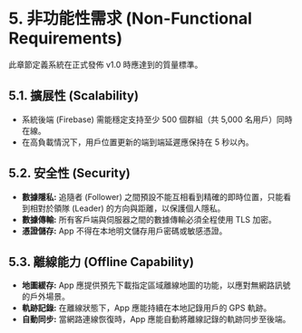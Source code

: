 # 5. 非功能性需求 (Non-Functional Requirements)

此章節定義系統在正式發佈 v1.0 時應達到的質量標準。

## 5.1. 擴展性 (Scalability)
* 系統後端 (Firebase) 需能穩定支持至少 500 個群組（共 5,000 名用戶）同時在線。
* 在高負載情況下，用戶位置更新的端到端延遲應保持在 5 秒以內。

## 5.2. 安全性 (Security)
* **數據隱私:** 追隨者 (Follower) 之間預設不能互相看到精確的即時位置，只能看到相對於領隊 (Leader) 的方向與距離，以保護個人隱私。
* **數據傳輸:** 所有客戶端與伺服器之間的數據傳輸必須全程使用 TLS 加密。
* **憑證儲存:** App 不得在本地明文儲存用戶密碼或敏感憑證。

## 5.3. 離線能力 (Offline Capability)
* **地圖緩存:** App 應提供預先下載指定區域離線地圖的功能，以應對無網路訊號的戶外場景。
* **軌跡記錄:** 在離線狀態下，App 應能持續在本地記錄用戶的 GPS 軌跡。
* **自動同步:** 當網路連線恢復時，App 應能自動將離線記錄的軌跡同步至後端。
